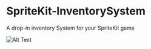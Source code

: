 # SpriteKit-InventorySystem
A drop-in inventory System for your SpriteKit game

![Alt Text](https://github.com/normand1/SpriteKit-InventorySystem/InventoryTestApp/inventoryExample1.gif)
